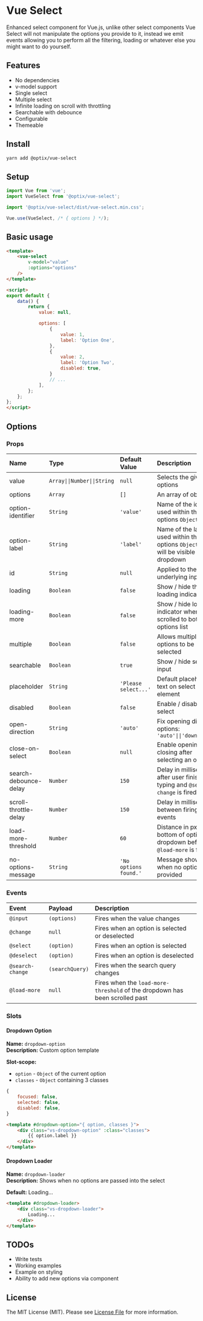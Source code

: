 # Vue Select

Enhanced select component for Vue.js, unlike other select components Vue Select will not manipulate the options you provide to it, instead we emit events allowing you to perform all the filtering, loading or whatever else you might want to do yourself.

## Features

- No dependencies
- v-model support
- Single select
- Multiple select
- Infinite loading on scroll with throttling
- Searchable with debounce
- Configurable
- Themeable

## Install

```bash
yarn add @optix/vue-select
```

## Setup

```javascript
import Vue from 'vue';
import VueSelect from '@optix/vue-select';

import '@optix/vue-select/dist/vue-select.min.css';

Vue.use(VueSelect, /* { options } */);
```

## Basic usage

```html
<template>
    <vue-select
        v-model="value"
        :options="options"
    />
</template>

<script>
export default {
    data() {
        return {
            value: null,

            options: [
                {
                    value: 1,
                    label: 'Option One',
                },
                {
                    value: 2,
                    label: 'Option Two',
                    disabled: true,
                }
                // ...
            ],
        };
    };
};
</script>
```

## Options

### Props

| Name | Type | Default Value | Description |
| :--- | :--- | :------------ | :---------- |
| value | `Array\|\|Number\|\|String` | `null` | Selects the given options |
| options | `Array` | `[]` | An array of objects |
| option-identifier | `String` | `'value'` | Name of the identifier used within the options `Object` |
| option-label | `String` | `'label'` | Name of the label used within the  options `Object`, this will be visible in the dropdown |
| id | `String` | `null` | Applied to the underlying input |
| loading | `Boolean` | `false` | Show / hide the loading indicator |
| loading-more | `Boolean` | `false` | Show / hide loading indicator when scrolled to bottom of options list |
| multiple | `Boolean` | `false` | Allows multiple options to be selected |
| searchable | `Boolean` | `true` | Show / hide search input |
| placeholder | `String` | `'Please select...'` | Default placeholder text on select element |
| disabled | `Boolean` | `false` | Enable / disable select |
| open-direction | `String` | `'auto'` | Fix opening direction, options:  `'auto'\|\|'down'\|\|'up'` |
| close-on-select | `Boolean` | `null` | Enable opening / closing after selecting an option |
| search-debounce-delay | `Number` | `150` | Delay in milliseconds after user finishes typing and `@search-change` is fired |
| scroll-throttle-delay | `Number` | `150` | Delay in milliseconds between firing scroll events |
| load-more-threshold | `Number` | `60` | Distance in px from bottom of options dropdown before `@load-more` is fired. |
| no-options-message | `String` | `'No options found.'` | Message shown when no options are provided |

### Events

| Event | Payload | Description |
| :---- | :--------- | :---------- |
| `@input` | `(options)` | Fires when the value changes |
| `@change` | `null` | Fires when an option is selected or deselected |
| `@select` | `(option)` | Fires when an option is selected |
| `@deselect` | `(option)` | Fires when an option is deselected |
| `@search-change` | `(searchQuery)` | Fires when the search query changes |
| `@load-more` | `null` | Fires when the `load-more-threshold` of the dropdown has been scrolled past |

### Slots

#### Dropdown Option

**Name:** `dropdown-option`<br>
**Description:** Custom option template

**Slot-scope:**
- `option` - `Object` of the current option
- `classes` - `Object` containing 3 classes
```javascript
{
    focused: false,
    selected: false,
    disabled: false,
}
```
```html
<template #dropdown-option="{ option, classes }">
    <div class="vs-dropdown-option" :class="classes">
        {{ option.label }}
    </div>
</template>
```
#### Dropdown Loader

**Name:** `dropdown-loader`<br>
**Description:** Shows when no options are passed into the select

**Default:** Loading...

```html
<template #dropdown-loader>
    <div class="vs-dropdown-loader">
        Loading...
    </div>
</template>
```

## TODOs

- Write tests
- Working examples
- Example on styling
- Ability to add new options via component

## License

The MIT License (MIT). Please see [License File](LICENSE.md) for more information.
